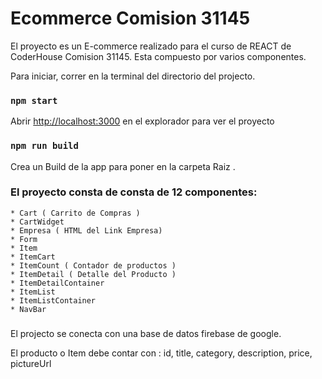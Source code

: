 # Ecommerce Comision 31145

El proyecto es un E-commerce realizado para el curso de REACT de CoderHouse Comision 31145.
Esta compuesto por varios componentes.

Para iniciar, correr en la terminal del directorio del projecto.

### `npm start`

Abrir [http://localhost:3000](http://localhost:3000) en el explorador para ver el proyecto

### `npm run build`

Crea un Build de la app para poner en la carpeta Raiz \.


### El proyecto consta de consta de 12 componentes:

    * Cart ( Carrito de Compras )
    * CartWidget 
    * Empresa ( HTML del Link Empresa)
    * Form 
    * Item 
    * ItemCart 
    * ItemCount ( Contador de productos )
    * ItemDetail ( Detalle del Producto )
    * ItemDetailContainer
    * ItemList
    * ItemListContainer
    * NavBar 

### ###

El projecto se conecta con una base de datos firebase de google.

El producto o Item debe contar con :  id, title, category, description, price, pictureUrl
